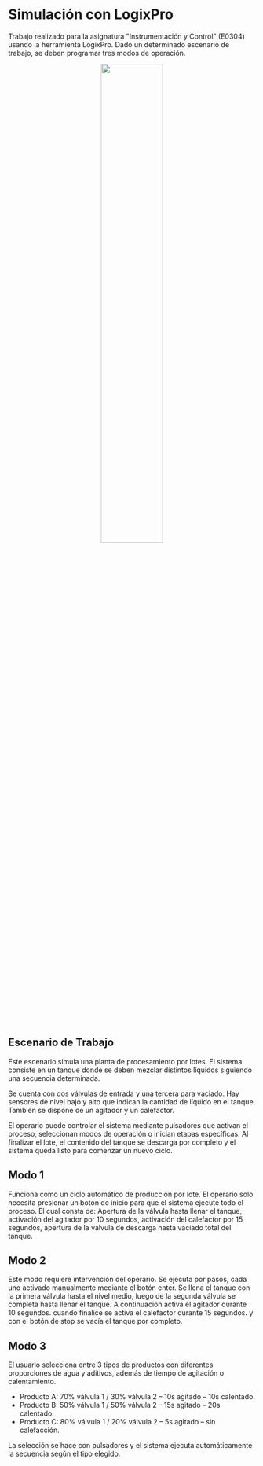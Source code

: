 # Simulación con LogixPro
Trabajo realizado para la asignatura "Instrumentación y Control" (E0304) usando la herramienta LogixPro. Dado un determinado escenario de trabajo, se deben programar tres modos de operación.

<div align="center"><img src="https://github.com/user-attachments/assets/91ea0512-6c94-4b7a-9868-0a44c27ae868" style="width:50%;height:50%;text-align:center;"></img></div>

## Escenario de Trabajo
Este escenario simula una planta de procesamiento por lotes. El sistema consiste en un tanque donde se deben mezclar distintos líquidos siguiendo una secuencia determinada.

Se cuenta con dos válvulas de entrada y una tercera para vaciado. Hay sensores de nivel bajo y alto que indican la cantidad de líquido en el tanque. También se dispone de un agitador y un calefactor.

El operario puede controlar el sistema mediante pulsadores que activan el proceso, seleccionan modos de operación o inician etapas específicas. Al finalizar el lote, el contenido del tanque se descarga por completo y el sistema queda listo para comenzar un nuevo ciclo.

## Modo 1
Funciona como un ciclo automático de producción por lote. El operario solo necesita presionar un botón de inicio para que el sistema ejecute todo el proceso. El cual consta de: Apertura de la válvula hasta llenar el tanque, activación del agitador por 10 segundos, activación del calefactor por 15 segundos, apertura de la válvula de descarga hasta vaciado total del tanque.

## Modo 2
Este modo requiere intervención del operario. Se ejecuta por pasos, cada uno activado manualmente mediante el botón enter. Se llena el tanque con la primera válvula hasta el nivel medio, luego de la segunda válvula se completa hasta llenar el tanque. A continuación activa el agitador durante 10 segundos. cuando finalice se activa el calefactor durante 15 segundos. y con el botón de stop se vacía el tanque por completo.

## Modo 3
El usuario selecciona entre 3 tipos de productos con diferentes proporciones de agua y aditivos, además de tiempo de agitación o calentamiento.
- Producto A: 70% válvula 1 / 30% válvula 2 – 10s agitado – 10s calentado.
- Producto B: 50% válvula 1 / 50% válvula 2 – 15s agitado – 20s calentado.
- Producto C: 80% válvula 1 / 20% válvula 2 – 5s agitado – sin calefacción.

La selección se hace con pulsadores y el sistema ejecuta automáticamente la secuencia según el tipo elegido.
